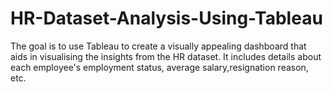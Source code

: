 # HR-Dataset-Analysis-Using-Tableau

The goal is to use Tableau to create a visually appealing dashboard that aids in visualising the insights from the HR dataset. It includes details about each employee's employment status, average salary,resignation reason, etc.
